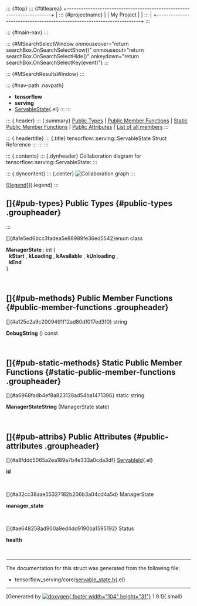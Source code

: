 ::: {#top}
::: {#titlearea}
+-----------------------------------------------------------------------+
| ::: {#projectname}                                                    |
| My Project                                                            |
| :::                                                                   |
+-----------------------------------------------------------------------+
:::

::: {#main-nav}
:::

::: {#MSearchSelectWindow onmouseover="return searchBox.OnSearchSelectShow()" onmouseout="return searchBox.OnSearchSelectHide()" onkeydown="return searchBox.OnSearchSelectKey(event)"}
:::

::: {#MSearchResultsWindow}
:::

::: {#nav-path .navpath}
-   **tensorflow**
-   **serving**
-   [ServableState](structtensorflow_1_1serving_1_1ServableState.html){.el}
:::
:::

::: {.header}
::: {.summary}
[Public Types](#pub-types) \| [Public Member Functions](#pub-methods) \|
[Static Public Member Functions](#pub-static-methods) \| [Public
Attributes](#pub-attribs) \| [List of all
members](structtensorflow_1_1serving_1_1ServableState-members.html)
:::

::: {.headertitle}
::: {.title}
tensorflow::serving::ServableState Struct Reference
:::
:::
:::

::: {.contents}
::: {.dynheader}
Collaboration diagram for tensorflow::serving::ServableState:
:::

::: {.dyncontent}
::: {.center}
![Collaboration
graph](structtensorflow_1_1serving_1_1ServableState__coll__graph.png)
:::

[\[[legend](graph_legend.html)\]]{.legend}
:::

[]{#pub-types} Public Types {#public-types .groupheader}
---------------------------
:::

[]{#a1e5ed6bcc3fadea5e88989fe36ed5542}enum class  

**ManagerState** : int {\
  **kStart** , **kLoading** , **kAvailable** , **kUnloading** ,\
  **kEnd**\
}

 

[]{#pub-methods} Public Member Functions {#public-member-functions .groupheader}
----------------------------------------

[]{#a125c2a9c2009491f12ad80df017ed3f0} string 

**DebugString** () const

 

[]{#pub-static-methods} Static Public Member Functions {#static-public-member-functions .groupheader}
------------------------------------------------------

[]{#a6968fadb4ef8a823128ad54ba1471396} static string 

**ManagerStateString** (ManagerState state)

 

[]{#pub-attribs} Public Attributes {#public-attributes .groupheader}
----------------------------------

[]{#a8fddd5065a2ea189a7b4e333a0cda3df}
[ServableId](structtensorflow_1_1serving_1_1ServableId.html){.el} 

**id**

 

[]{#a32cc38aae55327182b206b3a04cd4a5d} ManagerState 

**manager\_state**

 

[]{#ae648258ad900a9ed4dd9190ba1595192} Status 

**health**

 

------------------------------------------------------------------------

The documentation for this struct was generated from the following file:

-   tensorflow\_serving/core/[servable\_state.h](servable__state_8h_source.html){.el}

------------------------------------------------------------------------

[Generated by [![doxygen](doxygen.svg){.footer width="104"
height="31"}](https://www.doxygen.org/index.html) 1.9.1]{.small}
